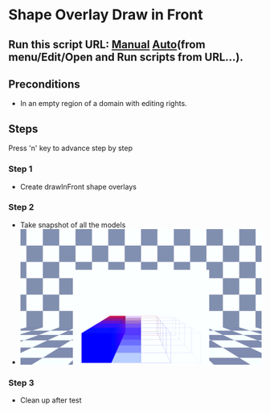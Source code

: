 # Shape Overlay Draw in Front
## Run this script URL: [Manual](./test.js?raw=true)   [Auto](./testAuto.js?raw=true)(from menu/Edit/Open and Run scripts from URL...).

## Preconditions
- In an empty region of a domain with editing rights.

## Steps
Press 'n' key to advance step by step

### Step 1
- Create drawInFront shape overlays
### Step 2
- Take snapshot of all the models
- ![](./ExpectedImage_00000.png)
### Step 3
- Clean up after test

